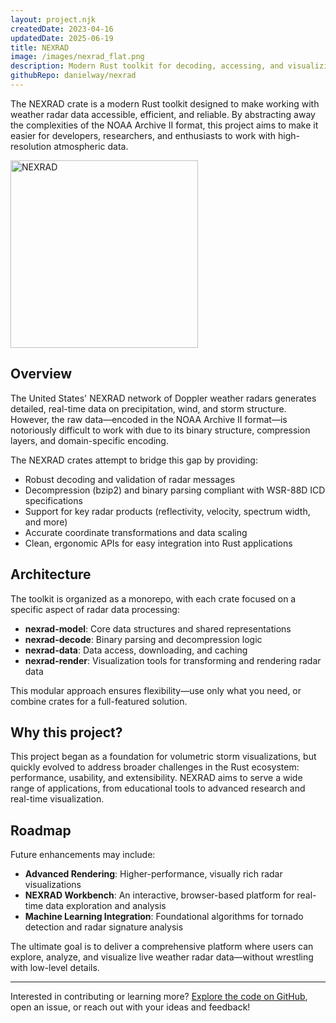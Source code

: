 ```yaml
---
layout: project.njk
createdDate: 2023-04-16
updatedDate: 2025-06-19
title: NEXRAD
image: /images/nexrad_flat.png
description: Modern Rust toolkit for decoding, accessing, and visualizing NEXRAD weather radar data.
githubRepo: danielway/nexrad
---
```

The NEXRAD crate is a modern Rust toolkit designed to make working with weather radar data accessible, efficient, and reliable. By abstracting away the complexities of the NOAA Archive II format, this project aims to make it easier for developers, researchers, and enthusiasts to work with high-resolution atmospheric data.

<img src="/images/nexrad_flat.png" alt="NEXRAD" width="300" />

## Overview

The United States' NEXRAD network of Doppler weather radars generates detailed, real-time data on precipitation, wind, and storm structure. However, the raw data—encoded in the NOAA Archive II format—is notoriously difficult to work with due to its binary structure, compression layers, and domain-specific encoding.

The NEXRAD crates attempt to bridge this gap by providing:
- Robust decoding and validation of radar messages
- Decompression (bzip2) and binary parsing compliant with WSR-88D ICD specifications
- Support for key radar products (reflectivity, velocity, spectrum width, and more)
- Accurate coordinate transformations and data scaling
- Clean, ergonomic APIs for easy integration into Rust applications

## Architecture

The toolkit is organized as a monorepo, with each crate focused on a specific aspect of radar data processing:

- **nexrad-model**: Core data structures and shared representations
- **nexrad-decode**: Binary parsing and decompression logic
- **nexrad-data**: Data access, downloading, and caching
- **nexrad-render**: Visualization tools for transforming and rendering radar data

This modular approach ensures flexibility—use only what you need, or combine crates for a full-featured solution.

## Why this project?

This project began as a foundation for volumetric storm visualizations, but quickly evolved to address broader challenges in the Rust ecosystem: performance, usability, and extensibility. NEXRAD aims to serve a wide range of applications, from educational tools to advanced research and real-time visualization.

## Roadmap

Future enhancements may include:

- **Advanced Rendering**: Higher-performance, visually rich radar visualizations
- **NEXRAD Workbench**: An interactive, browser-based platform for real-time data exploration and analysis
- **Machine Learning Integration**: Foundational algorithms for tornado detection and radar signature analysis

The ultimate goal is to deliver a comprehensive platform where users can explore, analyze, and visualize live weather radar data—without wrestling with low-level details.

---

Interested in contributing or learning more? [Explore the code on GitHub](https://github.com/danielway/nexrad), open an issue, or reach out with your ideas and feedback!
